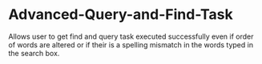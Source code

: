 Advanced-Query-and-Find-Task
============================

Allows user to get find and query task executed successfully even if order of words are altered or if their is a spelling mismatch in the words typed in the search box.
